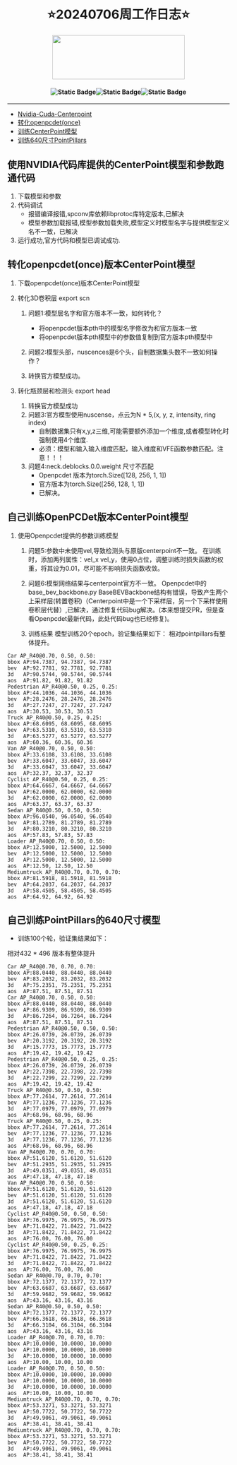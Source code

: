 # <div align='center'> ⭐20240706周工作日志⭐ </div>
  
<div align = "center"> <img src="https://pic.imgdb.cn/item/65dc5dfc9f345e8d03446103.png" height=100 width=300> </div>

#### <p align = "center">![Static Badge](https://img.shields.io/badge/mayufeng-blue?style=flat&label=Author)![Static Badge](https://img.shields.io/badge/2024/07/06-blue?style=flat&label=CreateTime)![Static Badge](https://img.shields.io/badge/97357473@qq\.com\-blue?style=flat&label=Email)</p>

---

- [Nvidia-Cuda-Centerpoint](#使用nvidia代码库提供的centerpoint模型和参数跑通代码)
- [转化openpcdet(once)](#转化openpcdetonce版本centerpoint模型)
- [训练CenterPoint模型](#自己训练openpcdet版本centerpoint模型)
- [训练640尺寸PointPillars](#自己训练pointpillars的640尺寸模型)


## 使用NVIDIA代码库提供的CenterPoint模型和参数跑通代码

1. 下载模型和参数
2. 代码调试
    - 报错编译报错,spconv库依赖libprotoc库特定版本,已解决
    - 模型参数加载报错,模型参数加载失败,模型定义时模型名字与提供模型定义名不一致，已解决
3. 运行成功,官方代码和模型已调试成功.

## 转化openpcdet(once)版本CenterPoint模型

1. 下载openpcdet(once)版本CenterPoint模型

2. 转化3D卷积层 export scn

    1. 问题1:模型层名字和官方版本不一致，如何转化？
        - 将openpcdet版本pth中的模型名字修改为和官方版本一致
        - 将openpcdet版本pth模型中的参数值复制到官方版本pth模型中
    2. 问题2:模型头部，nuscences是6个头，自制数据集头数不一致如何操作？

    3. 转换官方模型成功。

3. 转化瓶颈层和检测头 export head

    1. 转换官方模型成功
    2. 问题3:官方模型使用nuscense，点云为N * 5,(x, y, z, intensity, ring index)
        - 自制数据集只有x,y,z三维,可能需要额外添加一个维度,或者模型转化时强制使用4个维度.
        - 必须：模型和输入输入维度匹配，输入维度和VFE函数参数匹配。注意！！！
    3. 问题4:neck.deblocks.0.0.weight 尺寸不匹配
        - Openpcdet 版本为torch.Size([128, 256, 1, 1])
        - 官方版本为torch.Size([256, 128, 1, 1])
        - 已解决。


## 自己训练OpenPCDet版本CenterPoint模型

1. 使用Openpcdet提供的参数训练模型

    1. 问题5:参数中未使用vel,导致检测头与原版centerpoint不一致。
    在训练时，添加两列属性：vel_x vel_y，使用0占位，调整训练时损失函数的权重，将其设为0.01，尽可能不影响损失函数收敛。

    2. 问题6:模型网络结果与centerpoint官方不一致。
    Openpcdet中的base_bev_backbone.py BaseBEVBackbone结构有错误，导致产生两个上采样层(转置卷积)（Centerpoint中是一个下采样层，另一个下采样使用卷积层代替）,已解决，通过修复代码bug解决。(本来想提交PR，但是查看Openpcdet最新代码，此处代码bug也已经修复)。

    3. 训练结果
    模型训练20个epoch，验证集结果如下：
    相对pointpillars有整体提升。
```vim
Car AP_R40@0.70, 0.50, 0.50:
bbox AP:94.7387, 94.7387, 94.7387
bev  AP:92.7781, 92.7781, 92.7781
3d   AP:90.5744, 90.5744, 90.5744
aos  AP:91.82, 91.82, 91.82
Pedestrian AP_R40@0.50, 0.25, 0.25:
bbox AP:44.1036, 44.1036, 44.1036
bev  AP:28.2476, 28.2476, 28.2476
3d   AP:27.7247, 27.7247, 27.7247
aos  AP:30.53, 30.53, 30.53
Truck AP_R40@0.50, 0.25, 0.25:
bbox AP:68.6095, 68.6095, 68.6095
bev  AP:63.5310, 63.5310, 63.5310
3d   AP:63.5277, 63.5277, 63.5277
aos  AP:60.36, 60.36, 60.36
Van AP_R40@0.70, 0.50, 0.50:
bbox AP:33.6108, 33.6108, 33.6108
bev  AP:33.6047, 33.6047, 33.6047
3d   AP:33.6047, 33.6047, 33.6047
aos  AP:32.37, 32.37, 32.37
Cyclist AP_R40@0.50, 0.25, 0.25:
bbox AP:64.6667, 64.6667, 64.6667
bev  AP:62.0000, 62.0000, 62.0000
3d   AP:62.0000, 62.0000, 62.0000
aos  AP:63.37, 63.37, 63.37
Sedan AP_R40@0.50, 0.50, 0.50:
bbox AP:96.0540, 96.0540, 96.0540
bev  AP:81.2789, 81.2789, 81.2789
3d   AP:80.3210, 80.3210, 80.3210
aos  AP:57.83, 57.83, 57.83
Loader AP_R40@0.70, 0.50, 0.50:
bbox AP:12.5000, 12.5000, 12.5000
bev  AP:12.5000, 12.5000, 12.5000
3d   AP:12.5000, 12.5000, 12.5000
aos  AP:12.50, 12.50, 12.50
Mediumtruck AP_R40@0.70, 0.70, 0.70:
bbox AP:81.5918, 81.5918, 81.5918
bev  AP:64.2037, 64.2037, 64.2037
3d   AP:58.4505, 58.4505, 58.4505
aos  AP:64.92, 64.92, 64.92
```

## 自己训练PointPillars的640尺寸模型

- 训练100个轮，验证集结果如下：

相对432 * 496 版本有整体提升
```vim
Car AP_R40@0.70, 0.70, 0.70:
bbox AP:88.0440, 88.0440, 88.0440
bev  AP:83.2032, 83.2032, 83.2032
3d   AP:75.2351, 75.2351, 75.2351
aos  AP:87.51, 87.51, 87.51
Car AP_R40@0.70, 0.50, 0.50:
bbox AP:88.0440, 88.0440, 88.0440
bev  AP:86.9309, 86.9309, 86.9309
3d   AP:86.7264, 86.7264, 86.7264
aos  AP:87.51, 87.51, 87.51
Pedestrian AP_R40@0.50, 0.50, 0.50:
bbox AP:26.0739, 26.0739, 26.0739
bev  AP:20.3192, 20.3192, 20.3192
3d   AP:15.7773, 15.7773, 15.7773
aos  AP:19.42, 19.42, 19.42
Pedestrian AP_R40@0.50, 0.25, 0.25:
bbox AP:26.0739, 26.0739, 26.0739
bev  AP:22.7398, 22.7398, 22.7398
3d   AP:22.7299, 22.7299, 22.7299
aos  AP:19.42, 19.42, 19.42
Truck AP_R40@0.50, 0.50, 0.50:
bbox AP:77.2614, 77.2614, 77.2614
bev  AP:77.1236, 77.1236, 77.1236
3d   AP:77.0979, 77.0979, 77.0979
aos  AP:68.96, 68.96, 68.96
Truck AP_R40@0.50, 0.25, 0.25:
bbox AP:77.2614, 77.2614, 77.2614
bev  AP:77.1236, 77.1236, 77.1236
3d   AP:77.1236, 77.1236, 77.1236
aos  AP:68.96, 68.96, 68.96
Van AP_R40@0.70, 0.70, 0.70:
bbox AP:51.6120, 51.6120, 51.6120
bev  AP:51.2935, 51.2935, 51.2935
3d   AP:49.0351, 49.0351, 49.0351
aos  AP:47.18, 47.18, 47.18
Van AP_R40@0.70, 0.50, 0.50:
bbox AP:51.6120, 51.6120, 51.6120
bev  AP:51.6120, 51.6120, 51.6120
3d   AP:51.6120, 51.6120, 51.6120
aos  AP:47.18, 47.18, 47.18
Cyclist AP_R40@0.50, 0.50, 0.50:
bbox AP:76.9975, 76.9975, 76.9975
bev  AP:71.8422, 71.8422, 71.8422
3d   AP:71.8422, 71.8422, 71.8422
aos  AP:76.00, 76.00, 76.00
Cyclist AP_R40@0.50, 0.25, 0.25:
bbox AP:76.9975, 76.9975, 76.9975
bev  AP:71.8422, 71.8422, 71.8422
3d   AP:71.8422, 71.8422, 71.8422
aos  AP:76.00, 76.00, 76.00
Sedan AP_R40@0.70, 0.70, 0.70:
bbox AP:72.1377, 72.1377, 72.1377
bev  AP:63.6687, 63.6687, 63.6687
3d   AP:59.9682, 59.9682, 59.9682
aos  AP:43.16, 43.16, 43.16
Sedan AP_R40@0.50, 0.50, 0.50:
bbox AP:72.1377, 72.1377, 72.1377
bev  AP:66.3618, 66.3618, 66.3618
3d   AP:66.3104, 66.3104, 66.3104
aos  AP:43.16, 43.16, 43.16
Loader AP_R40@0.70, 0.70, 0.70:
bbox AP:10.0000, 10.0000, 10.0000
bev  AP:10.0000, 10.0000, 10.0000
3d   AP:10.0000, 10.0000, 10.0000
aos  AP:10.00, 10.00, 10.00
Loader AP_R40@0.70, 0.50, 0.50:
bbox AP:10.0000, 10.0000, 10.0000
bev  AP:10.0000, 10.0000, 10.0000
3d   AP:10.0000, 10.0000, 10.0000
aos  AP:10.00, 10.00, 10.00
Mediumtruck AP_R40@0.70, 0.70, 0.70:
bbox AP:53.3271, 53.3271, 53.3271
bev  AP:50.7722, 50.7722, 50.7722
3d   AP:49.9061, 49.9061, 49.9061
aos  AP:38.41, 38.41, 38.41
Mediumtruck AP_R40@0.70, 0.70, 0.70:
bbox AP:53.3271, 53.3271, 53.3271
bev  AP:50.7722, 50.7722, 50.7722
3d   AP:49.9061, 49.9061, 49.9061
aos  AP:38.41, 38.41, 38.41
```
